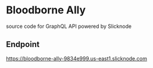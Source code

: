 # Bloodborne Ally
source code for GraphQL API powered by Slicknode

## Endpoint
https://bloodborne-ally-9834e999.us-east1.slicknode.com
